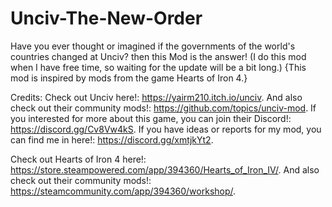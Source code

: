 # Unciv-The-New-Order
Have you ever thought or imagined if the governments of the world's countries changed at Unciv? then this Mod is the answer!
(I do this mod when I have free time, so waiting for the update will be a bit long.) {This mod is inspired by mods from the game Hearts of Iron 4.}

Credits:
Check out Unciv here!:
https://yairm210.itch.io/unciv.
And also check out their community mods!:
https://github.com/topics/unciv-mod.
If you interested for more about this game, you can join their Discord!:
https://discord.gg/Cv8Vw4kS.
If you have ideas or reports for my mod, you can find me in here!:
https://discord.gg/xmtjkYt2.

Check out Hearts of Iron 4 here!:
https://store.steampowered.com/app/394360/Hearts_of_Iron_IV/.
And also check out their community mods!:
https://steamcommunity.com/app/394360/workshop/.
